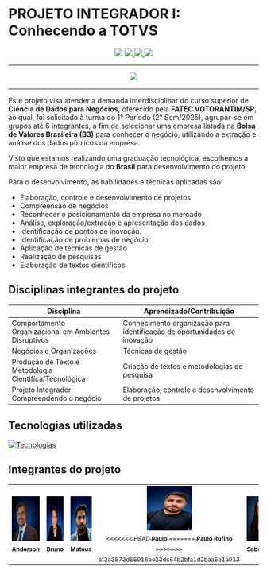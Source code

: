 # PROJETO INTEGRADOR I: Conhecendo a TOTVS

<p align="center">
   <img src ="https://img.shields.io/badge/Em_andamento-green?style=for-the-badge&label=STATUS&labelColor=black">
   <a href ="https://github.com/mateusflorianosilvaa/Projeto-Integrador-I---Conhecendo-a-TOTVS/blob/main/LICENSE/">
    <img src="https://img.shields.io/github/license/mateusflorianosilvaa/Projeto-Integrador-I---Conhecendo-a-TOTVS?style=for-the-badge&labelColor=white&color=red">
    </a>
  <a href="https://www.totvs.com/">
    <img src="https://img.shields.io/badge/TOTVS-blue?style=for-the-badge">
  </a>
  <a href="https://fatecvotorantim.cps.sp.gov.br/">
    <img src="https://img.shields.io/badge/FATEC_VOTORANTIM-grey?style=for-the-badge">
  </a>
</p>

***

<p align="center">
 <img src ="https://github.com/mateusflorianosilvaa/Projeto-Integrador-I---Conhecendo-a-TOTVS/blob/main/imagens/image_readme.png?raw=true" width="450px">
</p>

***
  Este projeto visa atender a demanda interdisciplinar do curso superior de **Ciência de Dados para Negócios**, oferecido pela **FATEC VOTORANTIM/SP**, ao qual, foi solicitado à turma do 1° Período (2° Sem/2025), agrupar-se em grupos até 6 integrantes, a fim de selecionar uma empresa listada na **Bolsa de Valores Brasileira (B3)** para conhecer o negócio, utilizando a extração e análise dos dados públicos da empresa.

   Visto que estamos realizando uma graduação tecnológica, escolhemos a maior empresa de tecnologia do **Brasil** para desenvolvimento do projeto. 

Para o desenvolvimento, as habilidades e técnicas aplicadas são:

  - Elaboração, controle e desenvolvimento de projetos
  - Compreensão de negócios
  - Reconhecer o posicionamento da empresa no mercado
  - Análise, exploração/extração e apresentação dos dados
  - Identificação de pontos de inovação.
  - Identificação de problemas de negócio
  - Aplicação de técnicas de gestão
  - Realização de pesquisas
  - Elaboração de textos científicos

## Disciplinas integrantes do projeto

| <center>Disciplina<center>                             | <center>Aprendizado/Contribuição<center>                                  |
|--------------------------------------------------------|---------------------------------------------------------------------------|
| Comportamento Organizacional em Ambientes Disruptivos  | Conhecimento organização para identificação de oportunidades de inovação  |
| Negócios e Organizações                                | Técnicas de gestão                                                        |
| Produção de Texto e Metodologia Cientifíca/Tecnológica | Criação de textos e metodologias de pesquisa                              |
| Projeto Integrador: Compreendendo o negócio            | Elaboração, controle e desenvolvimento de projetos                        |

## Tecnologias utilizadas

[![Tecnologias](https://skillicons.dev/icons?i=git,github,py&theme=dark)](https://skillicons.dev)

## Integrantes do projeto

<table>
  <tr>
    <td align="center">
      <a href="#">
        <img src="https://github.com/mateusflorianosilvaa/Projeto-Integrador-I---Conhecendo-a-TOTVS/blob/main/imagens/ANDERSON.png?raw=true" width="100px;" height="90px;" alt="Anderson"/><br>
        <sub>
          <b>Anderson</b>
        </sub>
      </a>
    </td>
     <td align="center">
      <a href="#">
        <img src="https://github.com/mateusflorianosilvaa/Projeto-Integrador-I---Conhecendo-a-TOTVS/blob/main/imagens/BRUNO.png?raw=true" width="100px;" height="90px;" alt="Bruno"/><br>
        <sub>
          <b>Bruno</b>
        </sub>
      </a>
    </td>
    <td align="center">
      <a href="#">
        <img src="https://github.com/mateusflorianosilvaa/Projeto-Integrador-I---Conhecendo-a-TOTVS/blob/main/imagens/MATEUS.png?raw=true" width="90px;" height="90px;" alt="Mateus"/><br>
        <sub>
          <b>Mateus</b>
              <td align="center">
      <a href="#">
        <img src="https://github.com/mateusflorianosilvaa/Projeto-Integrador-I---Conhecendo-a-TOTVS/blob/main/imagens/PAULO.png?raw=true" width="90px;" height="90px;" alt="Paulo"/><br>
        <sub>
<<<<<<< HEAD
          <b>Paulo</b>
=======
          <b>Paulo Rufino</b>
>>>>>>> ef2a3573d55916ee23dc64b2bfa1d2baa5b1e913
              <td align="center">
      <a href="#">
        <img src="https://github.com/mateusflorianosilvaa/Projeto-Integrador-I---Conhecendo-a-TOTVS/blob/main/imagens/SABRINA.png?raw=true" width="90px;" height="90px;" alt="Sabrina"/><br>
        <sub>
          <b>Sabrina</b>
        </sub>
      </a>
    </td>
  </tr>
</table>



